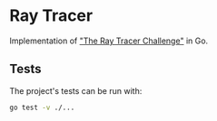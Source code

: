 # Ray Tracer

Implementation of ["The Ray Tracer Challenge"][ray-tracer-challenge] in Go.

## Tests

The project's tests can be run with:

```bash
go test -v ./...
```

[ray-tracer-challenge]: http://www.raytracerchallenge.com
